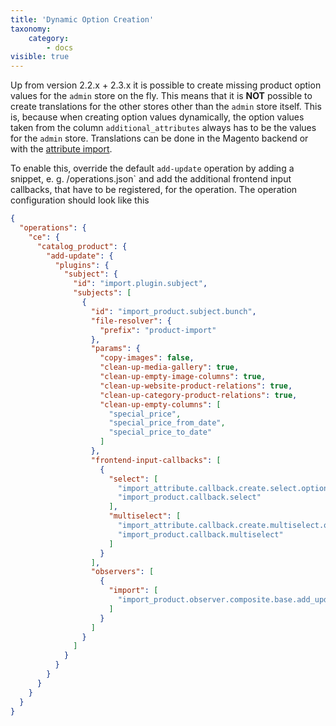 ```yaml
---
title: 'Dynamic Option Creation'
taxonomy:
    category:
        - docs
visible: true
---
```


Up from version 2.2.x + 2.3.x it is possible to create missing product option values for the `admin` store on the fly. This means that it is **NOT** possible to create translations for the other stores other than the `admin` store itself. This is, because when creating option values dynamically, the option values taken from the column `additional_attributes` always has to be the values for the `admin` store. Translations can be done in the Magento backend or with the [attribute import](/file-structure/attributes).

To enable this, override the default `add-update` operation by adding a snippet, e. g. <custom-configuration-dir>/operations.json` and add the additional frontend input callbacks, that have to be registered, for the operation. The operation configuration should look like this

```json
{
  "operations": {
    "ce": {
      "catalog_product": {
        "add-update": {
          "plugins": {
            "subject": {
              "id": "import.plugin.subject",
              "subjects": [
                {
                  "id": "import_product.subject.bunch",
                  "file-resolver": {
                    "prefix": "product-import"
                  },
                  "params": {
                    "copy-images": false,
                    "clean-up-media-gallery": true,
                    "clean-up-empty-image-columns": true,
                    "clean-up-website-product-relations": true,
                    "clean-up-category-product-relations": true,
                    "clean-up-empty-columns": [
                      "special_price",
                      "special_price_from_date",
                      "special_price_to_date"
                    ]
                  },
                  "frontend-input-callbacks": [
                    {
                      "select": [
                        "import_attribute.callback.create.select.option.value",
                        "import_product.callback.select"
                      ],
                      "multiselect": [
                        "import_attribute.callback.create.multiselect.option.value",
                        "import_product.callback.multiselect"
                      ]
                    }
                  ],
                  "observers": [
                    {
                      "import": [
                        "import_product.observer.composite.base.add_update"
                      ]
                    }
                  ]
                }
              ]
            }
          }
        }
      }
    }
  }
}
```